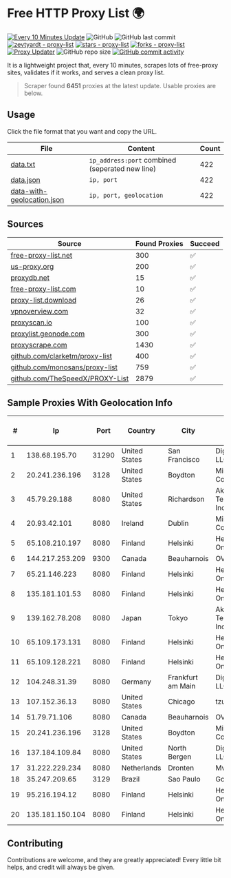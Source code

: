 
# Free HTTP Proxy List 🌍

[![Every 10 Minutes Update](https://github.com/mertguvencli/http-proxy-list/actions/workflows/main.yml/badge.svg?branch=main)](https://github.com/mertguvencli/http-proxy-list/actions/workflows/main.yml)
![GitHub](https://img.shields.io/github/license/mertguvencli/http-proxy-list)
![GitHub last commit](https://img.shields.io/github/last-commit/mertguvencli/http-proxy-list)
[![zevtyardt - proxy-list](https://img.shields.io/static/v1?label=zevtyardt&message=proxy-list&color=blue&logo=github)](https://github.com/zevtyardt/proxy-list "Go to GitHub repo")
[![stars - proxy-list](https://img.shields.io/github/stars/zevtyardt/proxy-list?style=social)](https://github.com/zevtyardt/proxy-list)
[![forks - proxy-list](https://img.shields.io/github/forks/zevtyardt/proxy-list?style=social)](https://github.com/zevtyardt/proxy-list)
[![Proxy Updater](https://github.com/zevtyardt/proxy-list/workflows/Proxy%20Updater/badge.svg)](https://github.com/zevtyardt/proxy-list/actions?query=workflow:"Proxy+Updater")
![GitHub repo size](https://img.shields.io/github/repo-size/zevtyardt/proxy-list)
[![GitHub commit activity](https://img.shields.io/github/commit-activity/m/zevtyardt/proxy-list?logo=commits)](https://github.com/zevtyardt/proxy-list/commits/main)

It is a lightweight project that, every 10 minutes, scrapes lots of free-proxy sites, validates if it works, and serves a clean proxy list.

> Scraper found **6451** proxies at the latest update. Usable proxies are below.

## Usage

Click the file format that you want and copy the URL.

|File|Content|Count|
|----|-------|-----|
|[data.txt](https://raw.githubusercontent.com/mertguvencli/http-proxy-list/main/proxy-list/data.txt)|`ip_address:port` combined (seperated new line)|422|
|[data.json](https://raw.githubusercontent.com/mertguvencli/http-proxy-list/main/proxy-list/data.json)|`ip, port`|422|
|[data-with-geolocation.json](https://raw.githubusercontent.com/mertguvencli/http-proxy-list/main/proxy-list/data-with-geolocation.json)|`ip, port, geolocation`|422|

## Sources

|Source|Found Proxies|Succeed|
|------|-------------|-------|
|[free-proxy-list.net](https://free-proxy-list.net)|300|✅|
|[us-proxy.org](https://www.us-proxy.org)|200|✅|
|[proxydb.net](http://proxydb.net)|15|✅|
|[free-proxy-list.com](https://free-proxy-list.com/?page=&port=&type%5B%5D=http&type%5B%5D=https&up_time=0&search=Search)|10|✅|
|[proxy-list.download](https://www.proxy-list.download/HTTP)|26|✅|
|[vpnoverview.com](https://vpnoverview.com/privacy/anonymous-browsing/free-proxy-servers)|32|✅|
|[proxyscan.io](https://www.proxyscan.io)|100|✅|
|[proxylist.geonode.com](https://proxylist.geonode.com/api/proxy-list?limit=300&page=1&sort_by=lastChecked&sort_type=desc&protocols=http,https)|300|✅|
|[proxyscrape.com](https://api.proxyscrape.com/v2/?request=displayproxies&protocol=http&timeout=10000&country=all&ssl=all&anonymity=all)|1430|✅|
|[github.com/clarketm/proxy-list](https://raw.githubusercontent.com/clarketm/proxy-list/master/proxy-list-raw.txt)|400|✅|
|[github.com/monosans/proxy-list](https://raw.githubusercontent.com/monosans/proxy-list/main/proxies/http.txt)|759|✅|
|[github.com/TheSpeedX/PROXY-List](https://raw.githubusercontent.com/TheSpeedX/PROXY-List/master/http.txt)|2879|✅|


## Sample Proxies With Geolocation Info

|#|Ip|Port|Country|City|Internet Service Provider|
|-|--|----|-------|----|-------------------------|
|1|138.68.195.70|31290|United States|San Francisco|DigitalOcean, LLC|
|2|20.241.236.196|3128|United States|Boydton|Microsoft Corporation|
|3|45.79.29.188|8080|United States|Richardson|Akamai Technologies, Inc.|
|4|20.93.42.101|8080|Ireland|Dublin|Microsoft Corporation|
|5|65.108.210.197|8080|Finland|Helsinki|Hetzner Online GmbH|
|6|144.217.253.209|9300|Canada|Beauharnois|OVH SAS|
|7|65.21.146.223|8080|Finland|Helsinki|Hetzner Online GmbH|
|8|135.181.101.53|8080|Finland|Helsinki|Hetzner Online GmbH|
|9|139.162.78.208|8080|Japan|Tokyo|Akamai Technologies, Inc.|
|10|65.109.173.131|8080|Finland|Helsinki|Hetzner Online GmbH|
|11|65.109.128.221|8080|Finland|Helsinki|Hetzner Online GmbH|
|12|104.248.31.39|8080|Germany|Frankfurt am Main|DigitalOcean, LLC|
|13|107.152.36.13|8080|United States|Chicago|tzulo, inc.|
|14|51.79.71.106|8080|Canada|Beauharnois|OVH SAS|
|15|20.241.236.196|3128|United States|Boydton|Microsoft Corporation|
|16|137.184.109.84|8080|United States|North Bergen|DigitalOcean, LLC|
|17|31.222.229.234|8080|Netherlands|Dronten|Mvps LTD|
|18|35.247.209.65|3129|Brazil|Sao Paulo|Google LLC|
|19|95.216.194.12|8080|Finland|Helsinki|Hetzner Online GmbH|
|20|135.181.150.104|8080|Finland|Helsinki|Hetzner Online GmbH|



## Contributing

Contributions are welcome, and they are greatly appreciated! Every
little bit helps, and credit will always be given.

